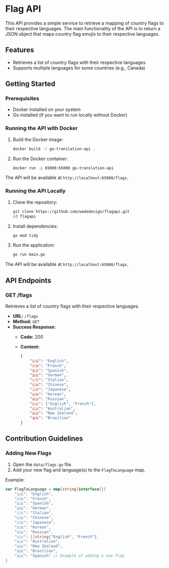 # Flag API

This API provides a simple service to retrieve a mapping of country flags to their respective languages. The main functionality of the API is to return a JSON object that maps country flag emojis to their respective languages.

## Features

- Retrieves a list of country flags with their respective languages
- Supports multiple languages for some countries (e.g., Canada)

## Getting Started

### Prerequisites

- Docker installed on your system
- Go installed (if you want to run locally without Docker)

### Running the API with Docker

1. Build the Docker image:

    ```sh
    docker build -t go-translation-api .
    ```

2. Run the Docker container:

    ```sh
    docker run -p 65000:65000 go-translation-api
    ```

The API will be available at `http://localhost:65000/flags`.

### Running the API Locally

1. Clone the repository:

    ```sh
    git clone https://github.com/wadedesign/flagapi.git
    cd flagapi
    ```

2. Install dependencies:

    ```sh
    go mod tidy
    ```

3. Run the application:

    ```sh
    go run main.go
    ```

The API will be available at `http://localhost:65000/flags`.

## API Endpoints

### GET /flags

Retrieves a list of country flags with their respective languages.

- **URL:** `/flags`
- **Method:** `GET`
- **Success Response:**
  - **Code:** 200
  - **Content:** 

    ```json
    {
        "🇺🇸": "English",
        "🇫🇷": "French",
        "🇪🇸": "Spanish",
        "🇩🇪": "German",
        "🇮🇹": "Italian",
        "🇨🇳": "Chinese",
        "🇯🇵": "Japanese",
        "🇰🇷": "Korean",
        "🇷🇺": "Russian",
        "🇨🇦": ["English", "French"],
        "🇦🇺": "Australian",
        "🇳🇿": "New Zealand",
        "🇧🇷": "Brazilian"
    }
    ```

## Contribution Guidelines

### Adding New Flags

1. Open the `data/flags.go` file.
2. Add your new flag and language(s) to the `FlagToLanguage` map.

Example:

```go
var FlagToLanguage = map[string]interface{}{
    "🇺🇸": "English",
    "🇫🇷": "French",
    "🇪🇸": "Spanish",
    "🇩🇪": "German",
    "🇮🇹": "Italian",
    "🇨🇳": "Chinese",
    "🇯🇵": "Japanese",
    "🇰🇷": "Korean",
    "🇷🇺": "Russian",
    "🇨🇦": []string{"English", "French"},
    "🇦🇺": "Australian",
    "🇳🇿": "New Zealand",
    "🇧🇷": "Brazilian",
    "🇲🇽": "Spanish" // Example of adding a new flag
}
```